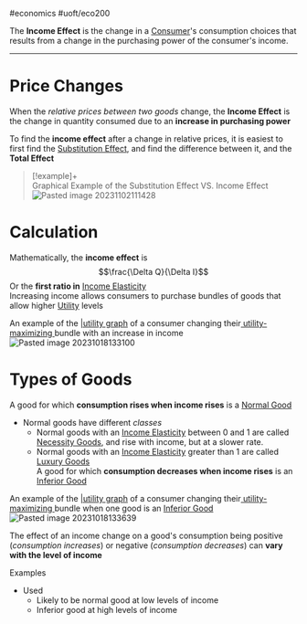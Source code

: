 #economics #uoft/eco200 

The **Income Effect** is the change in a [Consumer](Consumer)'s consumption choices that results from a change in the purchasing power of the consumer's income.

---

# Price Changes
When the *relative prices between two goods* change, the **Income Effect** is the change in quantity consumed due to an **increase in purchasing power**

To find the **income effect** after a change in relative prices, it is easiest to first find the [Substitution Effect](Substitution%20Effect.md), and find the difference between it, and the **Total Effect**
> [!example]+  
> Graphical Example of the Substitution Effect VS. Income Effect  
![Pasted image 20231102111428](Pasted%20image%2020231102111428.png)

# Calculation
Mathematically, the **income effect** is $$\frac{\Delta Q}{\Delta I}$$Or the **first ratio in** [Income Elasticity](Income%20Elasticity.md)  
Increasing income allows consumers to purchase bundles of goods that allow higher [Utility](Utility.md) levels

An example of the [|utility graph](Utility%20Function.md) of a consumer changing their[ utility-maximizing ](Utility%20Optimization.md)bundle with an increase in income  
	![Pasted image 20231018133100](Pasted%20image%2020231018133100.png)


# Types of Goods
A good for which **consumption rises when income rises** is a [Normal Good](Normal%20Good.md)
- Normal goods have different *classes*
	- Normal goods with an [Income Elasticity](Income%20Elasticity.md) between 0 and 1 are called [Necessity Goods](Necessity%20Goods.md), and rise with income, but at a slower rate.
	- Normal goods with an [Income Elasticity](Income%20Elasticity.md) greater than 1 are called [Luxury Goods](Luxury%20Goods.md)  
A good for which **consumption decreases when income rises** is an [Inferior Good](Inferior%20Good.md)

An example of the [|utility graph](Utility%20Function.md) of a consumer changing their[ utility-maximizing ](Utility%20Optimization.md)bundle when one good is an [Inferior Good](Inferior%20Good.md)  
	![Pasted image 20231018133639](Pasted%20image%2020231018133639.png)

The effect of an income change on a good's consumption being positive (*consumption increases*) or negative (*consumption decreases*) can **vary with the level of income**

Examples
- Used 
	- Likely to be normal good at low levels of income
	- Inferior good at high levels of income